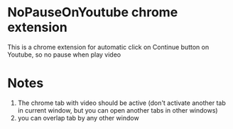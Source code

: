 # NoPauseOnYoutube chrome extension

This is a chrome extension for automatic click on Continue button on Youtube, so no pause when play video

# Notes

1. The chrome tab with video should be active (don't activate another tab in current window, but you can open another tabs in other windows)
2. you can overlap tab by any other window